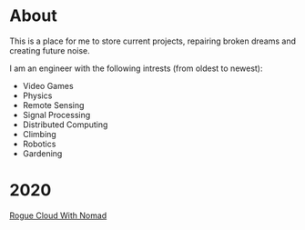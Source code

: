 <!-- generate useing https://markdowntohtml.com/  -->

# About
This is a place for me to store current projects, repairing broken dreams and creating future noise.

I am an engineer with the following intrests (from oldest to newest):

- Video Games
- Physics
- Remote Sensing
- Signal Processing
- Distributed Computing
- Climbing
- Robotics
- Gardening

# 2020

[Rogue Cloud With Nomad](?page=nomad)